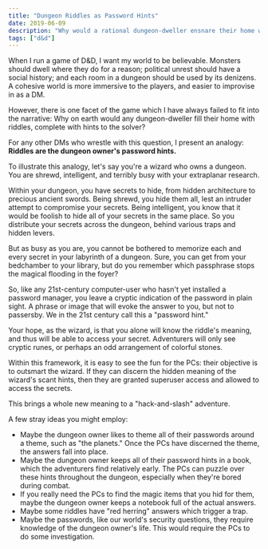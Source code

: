 ```yaml
---
title: "Dungeon Riddles as Password Hints"
date: 2019-06-09
description: "Why would a rational dungeon-dweller ensnare their home with riddles? (HINT: What's the riddle on your Windows login screen?)"
tags: ["d&d"]
---
```

When I run a game of D&D, I want my world to be believable. Monsters should dwell where they do for a reason; political unrest should have a social history; and each room in a dungeon should be used by its denizens. A cohesive world is more immersive to the players, and easier to improvise in as a DM.

However, there is one facet of the game which I have always failed to fit into the narrative: Why on earth would any dungeon-dweller fill their home with riddles, complete with hints to the solver?

For any other DMs who wrestle with this question, I present an analogy: **Riddles are the dungeon owner's password hints.**

To illustrate this analogy, let's say you're a wizard who owns a dungeon. You are shrewd, intelligent, and terribly busy with your extraplanar research.

Within your dungeon, you have secrets to hide, from hidden architecture to precious ancient swords. Being shrewd, you hide them all, lest an intruder attempt to compromise your secrets. Being intelligent, you know that it would be foolish to hide all of your secrets in the same place. So you distribute your secrets across the dungeon, behind various traps and hidden levers.

But as busy as you are, you cannot be bothered to memorize each and every secret in your labyrinth of a dungeon. Sure, you can get from your bedchamber to your library, but do you remember which passphrase stops the magical flooding in the foyer?

So, like any 21st-century computer-user who hasn't yet installed a password manager, you leave a cryptic indication of the password in plain sight. A phrase or image that will evoke the answer to you, but not to passersby. We in the 21st century call this a "password hint."

Your hope, as the wizard, is that you alone will know the riddle's meaning, and thus will be able to access your secret. Adventurers will only see cryptic runes, or perhaps an odd arrangement of colorful stones.

Within this framework, it is easy to see the fun for the PCs: their objective is to outsmart the wizard. If they can discern the hidden meaning of the wizard's scant hints, then they are granted superuser access and allowed to access the secrets.

This brings a whole new meaning to a "hack-and-slash" adventure.

A few stray ideas you might employ:
* Maybe the dungeon owner likes to theme all of their passwords around a theme, such as "the planets." Once the PCs have discerned the theme, the answers fall into place.
* Maybe the dungeon owner keeps all of their password hints in a book, which the adventurers find relatively early. The PCs can puzzle over these hints throughout the dungeon, especially when they're bored during combat.
* If you really need the PCs to find the magic items that you hid for them, maybe the dungeon owner keeps a notebook full of the actual answers.
* Maybe some riddles have "red herring" answers which trigger a trap.
* Maybe the passwords, like our world's security questions, they require knowledge of the dungeon owner's life. This would require the PCs to do some investigation.
